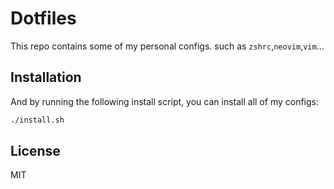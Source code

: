 # Dotfiles

This repo contains some of my personal configs.
such as `zshrc`,`neovim`,`vim`...

## Installation

And by running the following install script, you can install all of my configs:

```bash
./install.sh
```

## License

MIT

